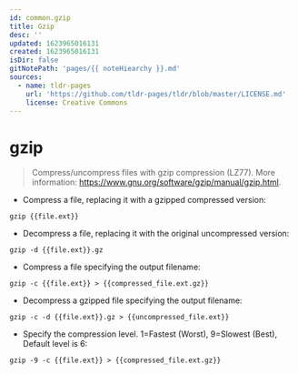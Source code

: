 ```yaml
---
id: common.gzip
title: Gzip
desc: ''
updated: 1623965016131
created: 1623965016131
isDir: false
gitNotePath: 'pages/{{ noteHiearchy }}.md'
sources:
  - name: tldr-pages
    url: 'https://github.com/tldr-pages/tldr/blob/master/LICENSE.md'
    license: Creative Commons
---
```

# gzip

> Compress/uncompress files with gzip compression (LZ77).
> More information: <https://www.gnu.org/software/gzip/manual/gzip.html>.

- Compress a file, replacing it with a gzipped compressed version:

`gzip {{file.ext}}`

- Decompress a file, replacing it with the original uncompressed version:

`gzip -d {{file.ext}}.gz`

- Compress a file specifying the output filename:

`gzip -c {{file.ext}} > {{compressed_file.ext.gz}}`

- Decompress a gzipped file specifying the output filename:

`gzip -c -d {{file.ext}}.gz > {{uncompressed_file.ext}}`

- Specify the compression level. 1=Fastest (Worst), 9=Slowest (Best), Default level is 6:

`gzip -9 -c {{file.ext}} > {{compressed_file.ext.gz}}`

